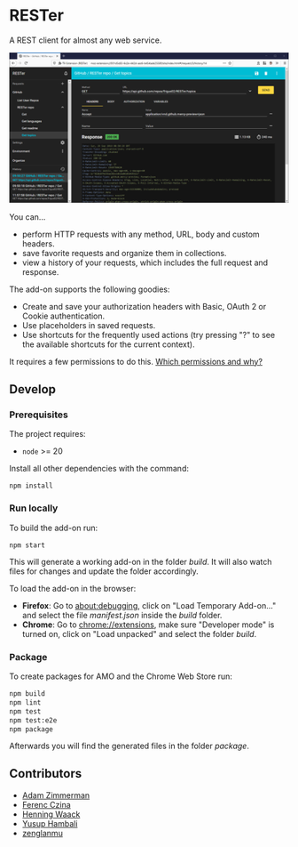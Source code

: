 # RESTer

A REST client for almost any web service.

![](docs/preview.png)

You can...

-   perform HTTP requests with any method, URL, body and custom headers.
-   save favorite requests and organize them in collections.
-   view a history of your requests, which includes the full request and response.

The add-on supports the following goodies:

-   Create and save your authorization headers with Basic, OAuth 2 or Cookie authentication.
-   Use placeholders in saved requests.
-   Use shortcuts for the frequently used actions (try pressing "?" to see the available shortcuts for the current context).

It requires a few permissions to do this. [Which permissions and why?](./docs/permissions.md)

## Develop

### Prerequisites

The project requires:

-   `node` >= 20

Install all other dependencies with the command:

```command
npm install
```

### Run locally

To build the add-on run:

```command
npm start
```

This will generate a working add-on in the folder _build_. It will also watch files for changes and update the folder accordingly.

To load the add-on in the browser:

-   **Firefox**: Go to [about:debugging](about:debugging), click on "Load Temporary Add-on..." and select the file _manifest.json_ inside the _build_ folder.
-   **Chrome**: Go to [chrome://extensions](chrome://extensions), make sure "Developer mode" is turned on, click on "Load unpacked" and select the folder _build_.

### Package

To create packages for AMO and the Chrome Web Store run:

```command
npm build
npm lint
npm test
npm test:e2e
npm package
```

Afterwards you will find the generated files in the folder _package_.

## Contributors

-   [Adam Zimmerman](https://github.com/AdamZ)
-   [Ferenc Czina](https://github.com/fricci)
-   [Henning Waack](https://github.com/HenningWaack)
-   [Yusup Hambali](https://github.com/sup-ham)
-   [zenglanmu](https://github.com/zenglanmu)
